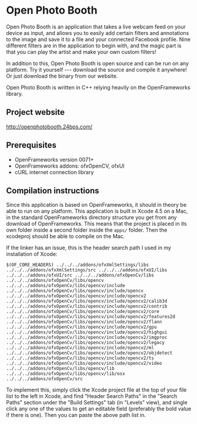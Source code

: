Open Photo Booth
================

Open Photo Booth is an application that takes a live webcam feed on your device as input, and allows you to easily add certain filters and annotations to the image and save it to a file and your connected Facebook profile. Nine different filters are in the application to begin with, and the magic part is that you can play the artist and make your own custom filters!

In addition to this, Open Photo Booth is open source and can be run on any platform. Try it yourself --- download the source and compile it anywhere! Or just download the binary from our website.

Open Photo Booth is written in C++ relying heavily on the OpenFrameworks library.

Project website
---------------

http://openphotobooth.24bps.com/

Prerequisites
-------------

* OpenFrameworks version 0071+
* OpenFrameworks addons: ofxOpenCV, ofxUI
* cURL internet connection library

Compilation instructions
------------------------

Since this application is based on OpenFrameworks, it should in theory be able to run on any platform. This application is built in Xcode 4.5 on a Mac, in the standard OpenFrameworks directory structure you get from any download of OpenFrameworks. This means that the project is placed in its own folder inside a second folder inside the `apps/` folder. Then the xcodeproj should be able to compile on the Mac.

If the linker has an issue, this is the header search path I used in my installation of Xcode:

	$(OF_CORE_HEADERS) ../../../addons/ofxXmlSettings/libs ../../../addons/ofxXmlSettings/src ../../../addons/ofxUI/libs ../../../addons/ofxUI/src ../../../addons/ofxOpenCv/libs ../../../addons/ofxOpenCv/libs/opencv ../../../addons/ofxOpenCv/libs/opencv/include ../../../addons/ofxOpenCv/libs/opencv/include/opencv ../../../addons/ofxOpenCv/libs/opencv/include/opencv2 ../../../addons/ofxOpenCv/libs/opencv/include/opencv2/calib3d ../../../addons/ofxOpenCv/libs/opencv/include/opencv2/contrib ../../../addons/ofxOpenCv/libs/opencv/include/opencv2/core ../../../addons/ofxOpenCv/libs/opencv/include/opencv2/features2d ../../../addons/ofxOpenCv/libs/opencv/include/opencv2/flann ../../../addons/ofxOpenCv/libs/opencv/include/opencv2/gpu ../../../addons/ofxOpenCv/libs/opencv/include/opencv2/highgui ../../../addons/ofxOpenCv/libs/opencv/include/opencv2/imgproc ../../../addons/ofxOpenCv/libs/opencv/include/opencv2/legacy ../../../addons/ofxOpenCv/libs/opencv/include/opencv2/ml ../../../addons/ofxOpenCv/libs/opencv/include/opencv2/objdetect ../../../addons/ofxOpenCv/libs/opencv/include/opencv2/ts ../../../addons/ofxOpenCv/libs/opencv/include/opencv2/video ../../../addons/ofxOpenCv/libs/opencv/lib ../../../addons/ofxOpenCv/libs/opencv/lib/osx ../../../addons/ofxOpenCv/src

To implement this, simply click the Xcode project file at the top of your file list to the left in Xcode, and find "Header Search Paths" in the "Search Paths" section under the "Build Settings" tab (in "Levels" view), and single click any one of the values to get an editable field (preferably the bold value if there is one). Then you can paste the above path list in.

